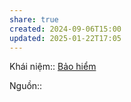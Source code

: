 ```yaml
---
share: true
created: 2024-09-06T15:00
updated: 2025-01-22T17:05
---
```

Khái niệm:: [Bảo hiểm](../../../%CE%9E%20Kh%C3%A1i%20ni%E1%BB%87m/B%E1%BA%A3o%20hi%E1%BB%83m.md)

Nguồn:: 
